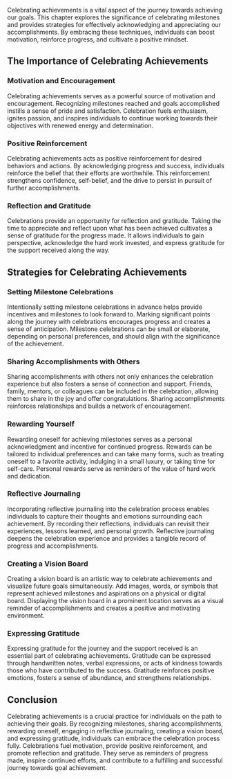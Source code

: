 
Celebrating achievements is a vital aspect of the journey towards achieving our goals. This chapter explores the significance of celebrating milestones and provides strategies for effectively acknowledging and appreciating our accomplishments. By embracing these techniques, individuals can boost motivation, reinforce progress, and cultivate a positive mindset.

The Importance of Celebrating Achievements
------------------------------------------

### Motivation and Encouragement

Celebrating achievements serves as a powerful source of motivation and encouragement. Recognizing milestones reached and goals accomplished instills a sense of pride and satisfaction. Celebration fuels enthusiasm, ignites passion, and inspires individuals to continue working towards their objectives with renewed energy and determination.

### Positive Reinforcement

Celebrating achievements acts as positive reinforcement for desired behaviors and actions. By acknowledging progress and success, individuals reinforce the belief that their efforts are worthwhile. This reinforcement strengthens confidence, self-belief, and the drive to persist in pursuit of further accomplishments.

### Reflection and Gratitude

Celebrations provide an opportunity for reflection and gratitude. Taking the time to appreciate and reflect upon what has been achieved cultivates a sense of gratitude for the progress made. It allows individuals to gain perspective, acknowledge the hard work invested, and express gratitude for the support received along the way.

Strategies for Celebrating Achievements
---------------------------------------

### Setting Milestone Celebrations

Intentionally setting milestone celebrations in advance helps provide incentives and milestones to look forward to. Marking significant points along the journey with celebrations encourages progress and creates a sense of anticipation. Milestone celebrations can be small or elaborate, depending on personal preferences, and should align with the significance of the achievement.

### Sharing Accomplishments with Others

Sharing accomplishments with others not only enhances the celebration experience but also fosters a sense of connection and support. Friends, family, mentors, or colleagues can be included in the celebration, allowing them to share in the joy and offer congratulations. Sharing accomplishments reinforces relationships and builds a network of encouragement.

### Rewarding Yourself

Rewarding oneself for achieving milestones serves as a personal acknowledgment and incentive for continued progress. Rewards can be tailored to individual preferences and can take many forms, such as treating oneself to a favorite activity, indulging in a small luxury, or taking time for self-care. Personal rewards serve as reminders of the value of hard work and dedication.

### Reflective Journaling

Incorporating reflective journaling into the celebration process enables individuals to capture their thoughts and emotions surrounding each achievement. By recording their reflections, individuals can revisit their experiences, lessons learned, and personal growth. Reflective journaling deepens the celebration experience and provides a tangible record of progress and accomplishments.

### Creating a Vision Board

Creating a vision board is an artistic way to celebrate achievements and visualize future goals simultaneously. Add images, words, or symbols that represent achieved milestones and aspirations on a physical or digital board. Displaying the vision board in a prominent location serves as a visual reminder of accomplishments and creates a positive and motivating environment.

### Expressing Gratitude

Expressing gratitude for the journey and the support received is an essential part of celebrating achievements. Gratitude can be expressed through handwritten notes, verbal expressions, or acts of kindness towards those who have contributed to the success. Gratitude reinforces positive emotions, fosters a sense of abundance, and strengthens relationships.

Conclusion
----------

Celebrating achievements is a crucial practice for individuals on the path to achieving their goals. By recognizing milestones, sharing accomplishments, rewarding oneself, engaging in reflective journaling, creating a vision board, and expressing gratitude, individuals can embrace the celebration process fully. Celebrations fuel motivation, provide positive reinforcement, and promote reflection and gratitude. They serve as reminders of progress made, inspire continued efforts, and contribute to a fulfilling and successful journey towards goal achievement.
